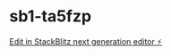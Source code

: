 # sb1-ta5fzp

[Edit in StackBlitz next generation editor ⚡️](https://stackblitz.com/~/github.com/ThorTech-Gunnar/sb1-ta5fzp)